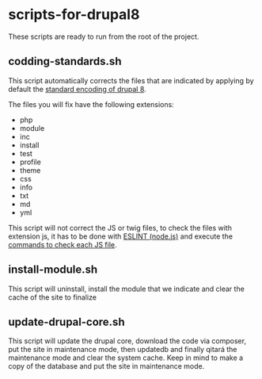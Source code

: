 # scripts-for-drupal8
These scripts are ready to run from the root of the project.

## codding-standards.sh
This script automatically corrects the files that are indicated by applying by default the [standard encoding of drupal 8](https://www.drupal.org/docs/develop/standards).

The files you will fix have the following extensions:
* php
* module
* inc
* install
* test
* profile
* theme
* css
* info
* txt
* md
* yml

This script will not correct the JS or twig files, to check the files with extension js, it has to be done with [ESLINT (node.js)](https://www.drupal.org/docs/develop/standards/javascript/eslint-settings) and execute the [commands to check each JS file](https://eslint.org/docs/user-guide/getting-started#installation-and-usage).

## install-module.sh
This script will uninstall, install the module that we indicate and clear the cache of the site to finalize

## update-drupal-core.sh
This script will update the drupal core, download the code via composer, put the site in maintenance mode, then updatedb and finally qitará the maintenance mode and clear the system cache. Keep in mind to make a copy of the database and put the site in maintenance mode.